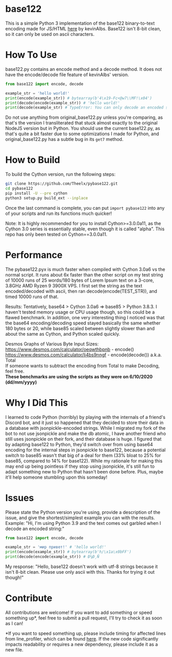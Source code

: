 # base122
This is a simple Python 3 implementation of the base122 binary-to-text encoding made for JS/HTML [here](https://github.com/kevinAlbs/Base122) by kevinAlbs. Base122 isn't 8-bit clean, so it can only be used on ascii characters.

# How To Use
base122.py contains an encode method and a decode method. It does not have the encode/decode file feature of kevinAlbs' version.
```py
from base122 import encode, decode

example_str = 'hello world!'
print(encode(example_str)) # bytearray(b'4\x19-Fc<@w7\\MF!\x04')
print(decode(encode(example_str)) # 'hello world!'
print(decode(example_str) # TypeError: You can only decode an encoded string!
```
Do not use anything from original_base122.py unless you're comparing, as that's the version I transliterated that stuck almost exactly to the original NodeJS version but in Python.
You should use the current base122.py, as that's quite a bit faster due to some optimizations I made for Python, and original_base122.py has a subtle bug in its `get7` method.

# How to Build
To build the Cython version, run the following steps:
```bash
git clone https://github.com/Theelx/pybase122.git
cd pybase122
pip install -U --pre cython
python3 setup.py build_ext --inplace
```
Once the last command is complete, you can put `import pybase122` into any of your scripts and run its functions much quicker!

Note: It is highly recommended for you to install Cython>=3.0.0a11, as the Cython 3.0 series is essentially stable, even though it is called "alpha". This repo has only been tested on Cython==3.0.0a11.

# Performance
The pybase122.pyx is much faster when compiled with Cython 3.0a6 vs the normal script. It runs about 6x faster than the other script on my test string of 10000 runs of 25 words/180 bytes of Lorem Ipsum text on a 3-core, 3.8GHz AMD Ryzen 9 3900X VPS. I first set the string as the text encoded/decoded with ascii, then ran decode(encode(TEST_STR)), and timed 10000 runs of that.

Results:
Tentatively, base64 > Cython 3.0a6 => base85 > Python 3.8.3. I haven't tested memory usage or CPU usage though, so this could be a flawed benchmark. In addition, one very interesting thing I noticed was that the base64 encoding/decoding speed stayed basically the same whether 180 bytes or 20, while base85 scaled between slightly slower than and about the same as Cython, and Python scaled quickly.

Desmos Graphs of Various Byte Input Sizes:  
https://www.desmos.com/calculator/oeqwthbpnb - encode()  
https://www.desmos.com/calculator/li4bs9nngf - encode(decode()) a.k.a. Total  
If someone wants to subtract the encoding from Total to make Decoding, feel free.  
**These benchmarks are using the scripts as they were on 6/10/2020 (dd/mm/yyyy)**

# Why I Did This
I learned to code Python (horribly) by playing with the internals of a friend's Discord bot, and it just so happened that they decided to store their data in a database with jsonpickle-encoded strings. While I migrated my fork of the bot to not use jsonpickle and make the db atomic, I have another friend who still uses jsonpickle on their fork, and their database is huge. I figured that by adapting base122 to Python, they'd switch over from using base64 encoding for the internal steps in jsonpickle to base122, because a potential switch to base85 wasn't that big of a deal for them (33% bloat to 25% for base85, compared to 14% for base122).
While my rationale for making this may end up being pointless if they stop using jsonpickle, it's still fun to adapt something new to Python that hasn't been done before. Plus, maybe it'll help someone stumbling upon this someday!

# Issues
Please state the Python version you're using, provide a description of the issue, and give the shortest/simplest example you can with the results.
Example:
"Hi, I'm using Python 3.9 and the text comes out garbled when I decode an encoded string:"
```py
from base122 import encode, decode

example_str = 'мир привет!' # 'hello world!'
print(encode(example_str)) # bytearray(b'h/\x1a\x0bFF')
print(decode(encode(example_str)) # Ð¼Ð¸Ñ
```

My response:
"Hello, base122 doesn't work with utf-8 strings because it isn't 8-bit clean. Please use only ascii with this. Thanks for trying it out though!"

# Contribute
All contributions are welcome! If you want to add something or speed something up*, feel free to submit a pull request, I'll try to check it as soon as I can!

*If you want to speed something up, please include timing for affected lines from line_profiler, which can be found [here](https://github.com/Theelx/line_profiler). If the new code significantly impacts readability or requires a new dependency, please include it as a new file.

